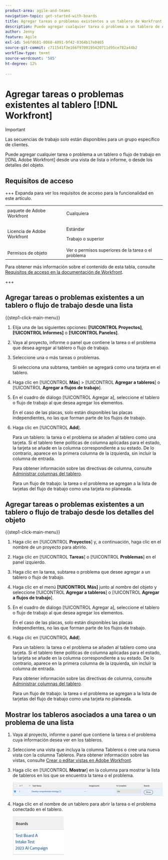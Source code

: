 ```yaml
---
product-area: agile-and-teams
navigation-topic: get-started-with-boards
title: Agregar tareas o problemas existentes a un tablero de Workfront
description: Puede agregar cualquier tarea o problema a un tablero de Adobe Workfront desde una vista de lista o de informe.
author: Jenny
feature: Agile
exl-id: 5e6fd681-8068-4091-9f42-0364b17e0465
source-git-commit: c711541f3e166f9700195420711d95ce782a44b2
workflow-type: tm+mt
source-wordcount: '585'
ht-degree: 12%

---
```


# Agregar tareas o problemas existentes al tablero [!DNL Workfront]

>[!IMPORTANT]
>
>Las secuencias de trabajo solo están disponibles para un grupo específico de clientes.

Puede agregar cualquier tarea o problema a un tablero o flujo de trabajo en [!DNL Adobe Workfront] desde una vista de lista o informe, o desde los detalles del objeto.

## Requisitos de acceso

+++ Expanda para ver los requisitos de acceso para la funcionalidad en este artículo.

<table style="table-layout:auto">
 <col>
 <col>
 <tbody>
  <tr>
   <td role="rowheader">paquete de Adobe Workfront</td>
   <td> <p>Cualquiera</p> </td>
  </tr>
  <tr>
   <td role="rowheader">Licencia de Adobe Workfront</td>
   <td>
   <p>Estándar</p> 
   <p>Trabajo o superior</p>
   </td>
  </tr>
  <tr>
   <td role="rowheader">Permisos de objeto</td>
   <td>Ver o permisos superiores de la tarea o el problema </td>
  </tr>
 </tbody>
</table>

Para obtener más información sobre el contenido de esta tabla, consulte [Requisitos de acceso en la documentación de Workfront](/help/quicksilver/administration-and-setup/add-users/access-levels-and-object-permissions/access-level-requirements-in-documentation.md).

+++

## Agregar tareas o problemas existentes a un tablero o flujo de trabajo desde una lista

{{step1-click-main-menu}}

1. Elija una de las siguientes opciones: **[!UICONTROL Proyectos]**, **[!UICONTROL Informes]** o **[!UICONTROL Paneles]**.
1. Vaya al proyecto, informe o panel que contiene la tarea o el problema que desea agregar al tablero o flujo de trabajo.
1. Seleccione una o más tareas o problemas.

   Si selecciona una subtarea, también se agregará como una tarjeta en el tablero.

1. Haga clic en [!UICONTROL **Más**] > [!UICONTROL **Agregar a tableros**] o [!UICONTROL **Agregar a flujos de trabajo**].
1. En el cuadro de diálogo [!UICONTROL Agregar a], seleccione el tablero o flujo de trabajo al que desea agregar los elementos.

   En el caso de las placas, solo están disponibles las placas independientes, no las que forman parte de los flujos de trabajo.

1. Haga clic en [!UICONTROL **Add**].

   Para un tablero: la tarea o el problema se añaden al tablero como una tarjeta. Si el tablero tiene políticas de columna aplicadas para el estado, la tarjeta se añade en la columna correspondiente a su estado. De lo contrario, aparece en la primera columna de la izquierda, sin incluir la columna de entrada.

   Para obtener información sobre las directivas de columna, consulte [Administrar columnas del tablero](/help/quicksilver/agile/get-started-with-boards/manage-board-columns.md).

   Para un flujo de trabajo: la tarea o el problema se agregan a la lista de tarjetas del flujo de trabajo como una tarjeta no planeada.

## Agregar tareas o problemas existentes a un tablero o flujo de trabajo desde los detalles del objeto

{{step1-click-main-menu}}

1. Haga clic en [!UICONTROL **Proyectos**] y, a continuación, haga clic en el nombre de un proyecto para abrirlo.
1. Haga clic en [!UICONTROL **Tareas**] o [!UICONTROL **Problemas**] en el panel izquierdo.
1. Haga clic en la tarea, subtarea o problema que desee agregar a un tablero o flujo de trabajo.
1. Haga clic en el menú **[!UICONTROL Más]** junto al nombre del objeto y seleccione [!UICONTROL **Agregar a tableros**] o [!UICONTROL **Agregar a flujos de trabajo**].
1. En el cuadro de diálogo [!UICONTROL Agregar a], seleccione el tablero o flujo de trabajo al que desea agregar los elementos.

   En el caso de las placas, solo están disponibles las placas independientes, no las que forman parte de los flujos de trabajo.

1. Haga clic en [!UICONTROL **Add**].

   Para un tablero: la tarea o el problema se añaden al tablero como una tarjeta. Si el tablero tiene políticas de columna aplicadas para el estado, la tarjeta se añade en la columna correspondiente a su estado. De lo contrario, aparece en la primera columna de la izquierda, sin incluir la columna de entrada.

   Para obtener información sobre las directivas de columna, consulte [Administrar columnas del tablero](/help/quicksilver/agile/get-started-with-boards/manage-board-columns.md).

   Para un flujo de trabajo: la tarea o el problema se agregan a la lista de tarjetas del flujo de trabajo como una tarjeta no planeada.

## Mostrar los tableros asociados a una tarea o un problema de una lista

1. Vaya al proyecto, informe o panel que contiene la tarea o el problema cuya información desea ver en los tableros.
1. Seleccione una vista que incluya la columna Tableros o cree una nueva vista con la columna Tableros.
Para obtener información sobre las vistas, consulte [Crear o editar vistas en Adobe Workfront](/help/quicksilver/reports-and-dashboards/reports/reporting-elements/create-edit-views.md).
1. Haga clic en [!UICONTROL **Mostrar**] en la columna para mostrar la lista de tableros en los que se encuentra la tarea o el problema.

   ![Mostrar tableros en la columna](assets/show-boards-in-column.png)

1. Haga clic en el nombre de un tablero para abrir la tarea o el problema conectado en el tablero.

   ![Seleccionar un tablero](assets/select-board-in-column.png)
